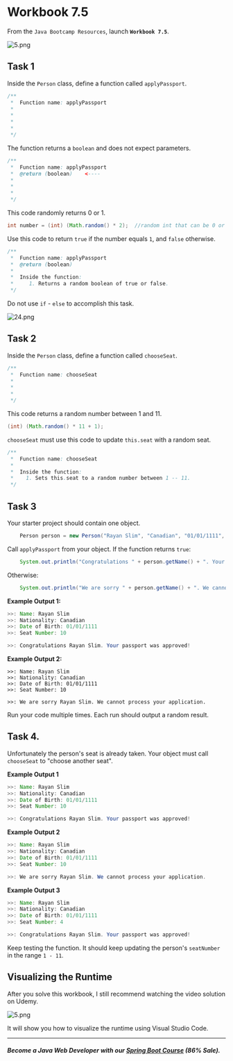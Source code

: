# Workbook 7.5

From the `Java Bootcamp Resources`, launch **`Workbook 7.5`**.

![5.png](https://firebasestorage.googleapis.com/v0/b/learnthepart-75aed.appspot.com/o/images%2F05e991af-ee0f-4320-a794-d637854b1833?alt=media&token=8d629d2f-9a9a-45c4-897d-87e2c0d91a4f)

## Task 1

Inside the `Person` class, define a function called `applyPassport`.

```java
/**
 *  Function name: applyPassport
 * 
 *
 *  
 *     
 */
```
The function returns a `boolean` and does not expect parameters.

```java
/**
 *  Function name: applyPassport
 *  @return (boolean)    <----
 *
 * 
 *     
 */
```

This code randomly returns 0 or 1.

```java
int number = (int) (Math.random() * 2);  //random int that can be 0 or 1.
```

Use this code to return `true` if the number equals `1`, and `false` otherwise. 

```java
/**
 *  Function name: applyPassport
 *  @return (boolean)
 *
 *  Inside the function:
 *     1. Returns a random boolean of true or false.
 */
```

Do not use `if` - `else` to accomplish this task.

![24.png](https://firebasestorage.googleapis.com/v0/b/learnthepart-75aed.appspot.com/o/images%2F3a1b962b-f6b5-47de-82d1-33499ccec9f0?alt=media&token=4a56e3a8-e23c-4e73-bbc7-8b974d38a17d)

## **Task 2**

Inside the `Person` class, define a function called `chooseSeat`.

```java
/**
 *  Function name: chooseSeat
 *
 * 
 *   
 */
```
This code returns a random number between 1 and 11.
```java
(int) (Math.random() * 11 + 1); 
```
`chooseSeat` must use this code to update `this.seat` with a random seat.

```java
/**
 *  Function name: chooseSeat
 *
 *  Inside the function:
 *    1. Sets this.seat to a random number between 1 -- 11.
 */
```

## Task 3

Your starter project should contain one object.

```java
    Person person = new Person("Rayan Slim", "Canadian", "01/01/1111", 5);
```

Call `applyPassport` from your object. If the function returns `true`:

```java
    System.out.println("Congratulations " + person.getName() + ". Your passport was approved!");
```

Otherwise:

```java
    System.out.println("We are sorry " + person.getName() + ". We cannot process your application.");
```

**Example Output 1:**

```java
>>﻿: Name: Rayan Slim
>>﻿: Nationality: Canadian
>>﻿: Date of Birth: 01﻿/﻿01﻿/﻿1111
>>﻿: Seat Number: 10

﻿>>﻿: Congratulations Ray﻿an Slim. Your passport was﻿ approved!
```

**Example Output 2:**

```
>>: Name: Rayan Slim
>>: Nationality: Canadian
>>: Date of Birth: 01﻿/﻿01﻿/﻿1111
>>: Seat Number: 10

>>: We are sorry Rayan S﻿lim. We cannot process you﻿r application.
```

Run your code multiple times. Each run should output a random result.

## Task 4.

Unfortunately the person's seat is already taken. Your object must call `chooseSeat` to "choose another seat".


**Example Output 1**

```java
>>﻿: Name: Rayan Slim
>>﻿: Nationality: Canadian
>>﻿: Date of Birth: 01﻿/﻿01﻿/﻿1111
﻿>>﻿: Seat Number: 10

﻿>>﻿: Congratulations Ray﻿an Slim. Your passport was﻿ approved!
```

**Example Output 2**

```java
>>﻿: Name: Rayan Slim
>>﻿: Nationality: Canadian
>>﻿: Date of Birth: 01﻿/﻿01﻿/﻿1111
>>﻿: Se﻿at Number: 10

>﻿>: We are sorry Rayan ﻿Slim. We cannot process yo﻿ur application.﻿
```

**Example Output 3**

```java
>>﻿: Name: Rayan Slim
>>﻿: Nationality: Canadian
>>﻿: Date of Birth: 01﻿/﻿01﻿/﻿1111
﻿>>﻿: Seat Number: 4

>>﻿: Congratulations Ray﻿an Slim. Your passport was﻿ approved!
```

Keep testing the function. It should keep updating the person's `seatNumber` in the range `1 - 11`.

## Visualizing the Runtime

After you solve this workbook, I still recommend watching the video solution on Udemy.

![5.png](https://firebasestorage.googleapis.com/v0/b/learnthepart-75aed.appspot.com/o/images%2F2eac1be6-ae3a-47be-a396-303eab8b8200?alt=media&token=3c1a552e-a448-489e-8bb6-8f947d64ae45)

It will show you how to visualize the runtime using Visual Studio Code.

----------

##### Become a Java Web Developer with our [Spring Boot Course](https://udemy-redirect-app.herokuapp.com/spring) (86% Sale).